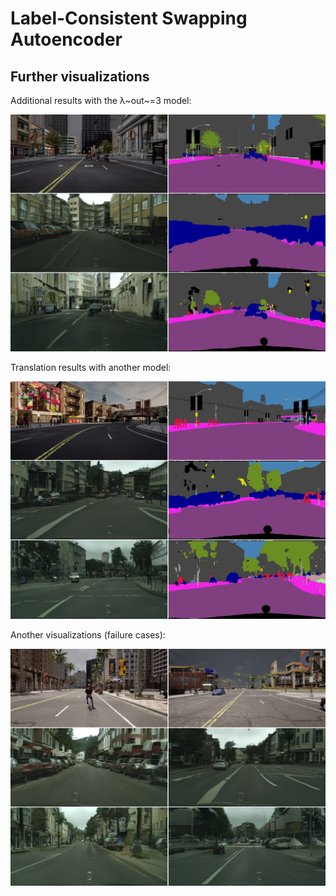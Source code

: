# Label-Consistent Swapping Autoencoder 

## Further visualizations

Additional results with the &lambda;~out~=3 model:

![Additional results with the $\lambda$~o~u~t=3 model](images/results2.jpg)

Translation results with another model:

![Translation results with another model](images/results3.jpg)



Another visualizations (failure cases):

![Failure cases](images/results4.jpg)